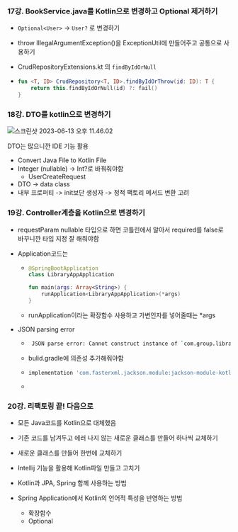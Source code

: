 

### 17강. BookService.java를 Kotlin으로 변경하고 Optional 제거하기

- `Optional<User>` -> `User?` 로 변경하기

- throw IllegalArgumentException()을 ExceptionUtil에 만들어주고 공통으로 사용하기

- CrudRepositoryExtensions.kt 의 `findByIdOrNull`

- ```kotlin
  fun <T, ID> CrudRepository<T, ID>.findByIdOrThrow(id: ID): T {
      return this.findByIdOrNull(id) ?: fail()
  }
  ```



### 18강. DTO를 kotlin으로 변경하기

![스크린샷 2023-06-13 오후 11.46.02](./image/스크린샷%202023-06-13%20오후%2011.46.02.png)

DTO는 많으니깐 IDE 기능 활용

- Convert Java File to Kotlin File
- Integer (nullable) -> Int?로 바꿔줘야함 
  - UserCreateRequest
- DTO -> data class 
- 내부 프로퍼티 -> init보단 생성자 -> 정적 팩토리 메서드 변환 고려



### 19강. Controller계층을 Kotlin으로 변경하기

- requestParam nullable 타입으로 하면 코틀린에서 알아서 required를 false로 바꾸니깐 타입 지정 잘 해줘야함 



- Application코드는

  - ```kotlin
    @SpringBootApplication
    class LibraryAppApplication
    
    fun main(args: Array<String>) {
        runApplication<LibraryAppApplication>(*args)
    }
    ```

  - runApplication이라는 확장함수 사용하고 가변인자를 넣어줄때는 *args

- JSON parsing error

  - ```bash
     JSON parse error: Cannot construct instance of `com.group.libraryapp.dto.book.request.BookRequest` (although at least one Creator exists): cannot deserialize from Object value (no delegate- or property-based Creator); nested exception is com.fasterxml.jackson.databind.exc.MismatchedInputException: Cannot construct instance of `com.group.libraryapp.dto.book.request.BookRequest` (although at least one Creator exists): cannot deserialize from Object value (no delegate- or property-based Creator)<EOL> at [Source: (org.springframework.util.StreamUtils$NonClosingInputStream); line: 1, column: 2]]
    
    ```

  - bulid.gradle에 의존성 추가해줘야함

  - ```groovy
    implementation 'com.fasterxml.jackson.module:jackson-module-kotlin:2.13.3'
    ```

  - 

### 20강. 리팩토링 끝! 다음으로

- 모든 Java코드를 Kotlin으로 대체했음
- 기존 코드를 남겨두고 에러 나지 않는 새로운 클래스를 만들어 하나씩 교체하기
- 새로운 클래스를 만들어 한번에 교체하기
- Intellij 기능을 활용해 Kotlin파일 만들고 고치기



- Kotlin과 JPA, Spring 함께 사용하는 방법
- Spring Application에서 Kotlin의 언어적 특성을 반영하는 방법
  - 확장함수
  - Optional

